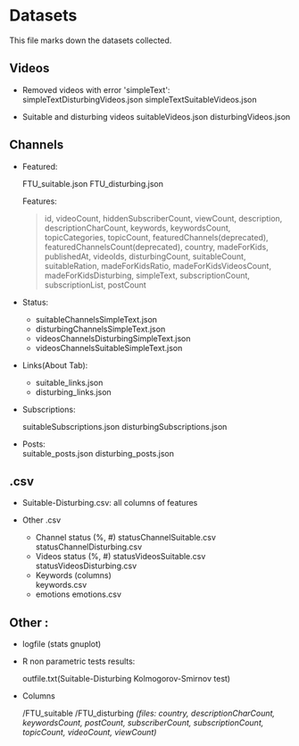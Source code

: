 # Datasets

This file marks down the datasets collected.

## Videos

- 	Removed videos with error 'simpleText':
	simpleTextDisturbingVideos.json
	simpleTextSuitableVideos.json
	
-	Suitable and disturbing videos
	suitableVideos.json
	disturbingVideos.json

## Channels

-	Featured:
	
	FTU_suitable.json
	FTU_disturbing.json
	
	Features:
	> id, videoCount, hiddenSubscriberCount, viewCount,
	> description, descriptionCharCount, keywords, keywordsCount,
	> topicCategories, topicCount, featuredChannels(deprecated),
	> featuredChannelsCount(deprecated), country, madeForKids,
	> publishedAt, videoIds, disturbingCount, suitableCount,
	> suitableRation, madeForKidsRatio, madeForKidsVideosCount, madeForKidsDisturbing,
	> simpleText, subscriptionCount, subscriptionList, postCount

- 	Status:

	- suitableChannelsSimpleText.json
	- disturbingChannelsSimpleText.json	
	- videosChannelsDisturbingSimpleText.json
	- videosChannelsSuitableSimpleText.json
	
- 	Links(About Tab):

	 - suitable_links.json
	 - disturbing_links.json
	
- 	Subscriptions:
	
	suitableSubscriptions.json
	disturbingSubscriptions.json

- 	Posts:	
	suitable_posts.json
	disturbing_posts.json
	
## .csv

-	Suitable-Disturbing.csv: all columns of features

-	Other .csv
	
	- Channel status (%, #)
		statusChannelSuitable.csv
		statusChannelDisturbing.csv		
	- Videos status (%, #)
		statusVideosSuitable.csv
		statusVideosDisturbing.csv
	- Keywords (columns)		
		keywords.csv	
	- emotions
		emotions.csv
		
			
## Other :

-	logfile (stats gnuplot)

- 	R non parametric tests results:

	outfile.txt(Suitable-Disturbing Kolmogorov-Smirnov test)

- 	Columns

	/FTU_suitable
	/FTU_disturbing
	*(files: country, descriptionCharCount, keywordsCount, postCount, subscriberCount,*
	*subscriptionCount, topicCount, videoCount, viewCount)*


